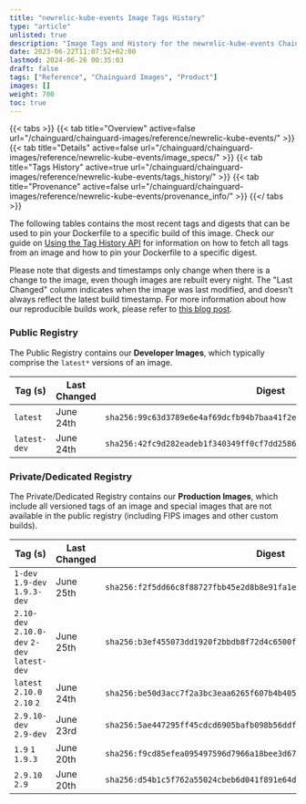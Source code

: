 ```yaml
---
title: "newrelic-kube-events Image Tags History"
type: "article"
unlisted: true
description: "Image Tags and History for the newrelic-kube-events Chainguard Image"
date: 2023-06-22T11:07:52+02:00
lastmod: 2024-06-26 00:35:03
draft: false
tags: ["Reference", "Chainguard Images", "Product"]
images: []
weight: 700
toc: true
---
```


{{< tabs >}}
{{< tab title="Overview" active=false url="/chainguard/chainguard-images/reference/newrelic-kube-events/" >}}
{{< tab title="Details" active=false url="/chainguard/chainguard-images/reference/newrelic-kube-events/image_specs/" >}}
{{< tab title="Tags History" active=true url="/chainguard/chainguard-images/reference/newrelic-kube-events/tags_history/" >}}
{{< tab title="Provenance" active=false url="/chainguard/chainguard-images/reference/newrelic-kube-events/provenance_info/" >}}
{{</ tabs >}}

The following tables contains the most recent tags and digests that can be used to pin your Dockerfile to a specific build of this image. Check our guide on [Using the Tag History API](/chainguard/chainguard-images/using-the-tag-history-api/) for information on how to fetch all tags from an image and how to pin your Dockerfile to a specific digest.

Please note that digests and timestamps only change when there is a change to the image, even though images are rebuilt every night. The "Last Changed" column indicates when the image was last modified, and doesn't always reflect the latest build timestamp. For more information about how our reproducible builds work, please refer to [this blog post](https://www.chainguard.dev/unchained/reproducing-chainguards-reproducible-image-builds).

### Public Registry
The Public Registry contains our **Developer Images**, which typically comprise the `latest*` versions of an image.

| Tag (s)       | Last Changed | Digest                                                                    |
|---------------|--------------|---------------------------------------------------------------------------|
|  `latest`     | June 24th    | `sha256:99c63d3789e6e4af69dcfb94b7baa41f2e4931d9b6a5fa421aa1951b46e43d36` |
|  `latest-dev` | June 24th    | `sha256:42fc9d282eadeb1f340349ff0cf7dd258686c5411960b6ccd1a8dbdd9b54c40b` |


### Private/Dedicated Registry
The Private/Dedicated Registry contains our **Production Images**, which include all versioned tags of an image and special images that are not available in the public registry (including FIPS images and other custom builds).

| Tag (s)                                       | Last Changed | Digest                                                                    |
|-----------------------------------------------|--------------|---------------------------------------------------------------------------|
|  `1-dev` `1.9-dev` `1.9.3-dev`                | June 25th    | `sha256:f2f5dd66c8f88727fbb45e2d8b8e91fa1e0ac0a99acb4e1c663a2e16d72503b6` |
|  `2.10-dev` `2.10.0-dev` `2-dev` `latest-dev` | June 25th    | `sha256:b3ef455073dd1920f2bbdb8f72d4c6500f6fc62c7a1affd6fe89f2a9c3d44184` |
|  `latest` `2.10.0` `2.10` `2`                 | June 24th    | `sha256:be50d3acc7f2a3bc3eaa6265f607b4b405458cea79b68d0218083dcdbf9def7b` |
|  `2.9.10-dev` `2.9-dev`                       | June 23rd    | `sha256:5ae447295ff45cdcd6905bafb098b56ddfc9c09272c2768aa8c0ab3a16ef6bfe` |
|  `1.9` `1` `1.9.3`                            | June 20th    | `sha256:f9cd85efea095497596d7966a18bee3d67e01428eb6501fcc9c0ceb42f6e786f` |
|  `2.9.10` `2.9`                               | June 20th    | `sha256:d54b1c5f762a55024cbeb6d041f891e64de73efd8db170105dd6b9c916f09dff` |

